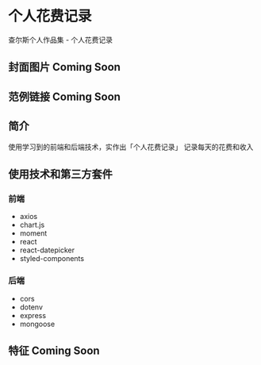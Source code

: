 # 个人花费记录

查尔斯个人作品集 - 个人花费记录

## 封面图片 Coming Soon

## 范例链接 Coming Soon

## 简介

使用学习到的前端和后端技术，实作出「个人花费记录」
记录每天的花费和收入

## 使用技术和第三方套件

### 前端

- axios
- chart.js
- moment
- react
- react-datepicker
- styled-components

### 后端

- cors
- dotenv
- express
- mongoose

## 特征 Coming Soon
